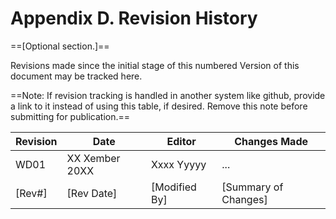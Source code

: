 # Appendix D. Revision History

==[Optional section.]==

Revisions made since the initial stage of this numbered Version of this document may be tracked here.

==Note: If revision tracking is handled in another system like github, provide a link to it instead of using this table, if desired. Remove this note before submitting for publication.==

| Revision | Date           | Editor         | Changes Made                  |
|----------|----------------|----------------|-------------------------------|
| WD01     | XX Xember 20XX | Xxxx Yyyyy     | ...                           |
| [Rev#]   | [Rev Date]     | [Modified By]  | [Summary of Changes]          |
